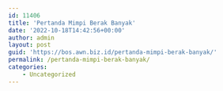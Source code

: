 ```yaml
---
id: 11406
title: 'Pertanda Mimpi Berak Banyak'
date: '2022-10-18T14:42:56+00:00'
author: admin
layout: post
guid: 'https://bos.awn.biz.id/pertanda-mimpi-berak-banyak/'
permalink: /pertanda-mimpi-berak-banyak/
categories:
    - Uncategorized
---
```


